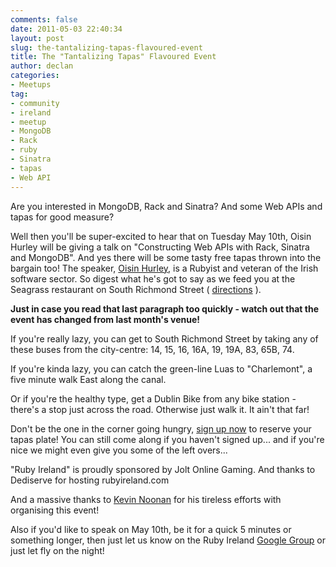 ```yaml
---
comments: false
date: 2011-05-03 22:40:34
layout: post
slug: the-tantalizing-tapas-flavoured-event
title: The "Tantalizing Tapas" Flavoured Event
author: declan
categories:
- Meetups
tag:
- community
- ireland
- meetup
- MongoDB
- Rack
- ruby
- Sinatra
- tapas
- Web API
---
```


Are you interested in MongoDB, Rack and Sinatra? And some Web APIs and tapas for good measure?

Well then you'll be super-excited to hear that on Tuesday May 10th, Oisin Hurley will be giving a talk on "Constructing Web APIs with Rack, Sinatra and MongoDB". And yes there will be some tasty free tapas thrown into the bargain too! The speaker, [Oisin Hurley](http://twitter.com/oisin), is a Rubyist and veteran of the Irish software sector. So digest what he's got to say as we feed you at the Seagrass restaurant on South Richmond Street ( [directions](http://useamap.com/seagrass) ).

**Just in case you read that last paragraph too quickly - watch out that the event has changed from last month's venue!**

If you're really lazy, you can get to South Richmond Street by taking any of these buses from the city-centre: 14, 15, 16, 16A, 19, 19A, 83, 65B, 74.

If you're kinda lazy, you can catch the green-line Luas to "Charlemont", a five minute walk East along the canal.

Or if you're the healthy type, get a Dublin Bike from any bike station - there's a stop just across the road. Otherwise just walk it. It ain't that far!

Don't be the one in the corner going hungry, [sign up now](http://www.doodle.com/w9u6f23v6ugvubn3) to reserve your tapas plate! You can still come along if you haven't signed up... and if you're nice we might even give you some of the left overs...

"Ruby Ireland" is proudly sponsored by Jolt Online Gaming.
And thanks to Dediserve for hosting rubyireland.com

And a massive thanks to [Kevin Noonan](http://twitter.com/kevin_noonan) for his tireless efforts with organising this event!

Also if you'd like to speak on May 10th, be it for a quick 5 minutes or something longer, then just let us know on the Ruby Ireland [Google Group](http://groups.google.com/group/ruby_ireland) or just let fly on the night!

